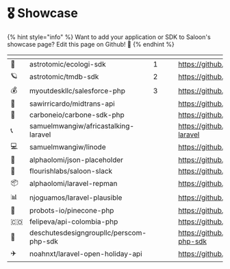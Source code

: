# 🎖 Showcase

{% hint style="info" %}
Want to add your application or SDK to Saloon's showcase page? Edit this page on Github! 🤠
{% endhint %}

<table data-card-size="large" data-view="cards">
   <thead>
      <tr>
         <th></th>
         <th></th>
         <th data-hidden></th>
         <th data-hidden></th>
         <th data-hidden data-card-cover data-type="files"></th>
         <th data-hidden data-card-target data-type="content-ref"></th>
      </tr>
   </thead>
   <tbody>
      <tr>
         <td>🌲</td>
         <td>astrotomic/ecologi-sdk</td>
         <td>1</td>
         <td></td>
         <td></td>
         <td><a href="https://github.com/Astrotomic/ecologi-sdk">https://github.com/Astrotomic/ecologi-sdk</a></td>
      </tr>
      <tr>
         <td>🪐</td>
         <td>astrotomic/tmdb-sdk</td>
         <td>2</td>
         <td></td>
         <td></td>
         <td><a href="https://github.com/Astrotomic/tmdb-sdk">https://github.com/Astrotomic/tmdb-sdk</a></td>
      </tr>
      <tr>
         <td>💰</td>
         <td>myoutdeskllc/salesforce-php</td>
         <td>3</td>
         <td></td>
         <td></td>
         <td><a href="https://github.com/MyOutDeskLLC/SalesforcePhp">https://github.com/MyOutDeskLLC/SalesforcePhp</a></td>
      </tr>
      <tr>
         <td>🤑</td>
         <td>sawirricardo/midtrans-api</td>
         <td></td>
         <td></td>
         <td></td>
         <td><a href="https://github.com/sawirricardo/midtrans-api">https://github.com/sawirricardo/midtrans-api</a></td>
      </tr>
      <tr>
         <td>📃</td>
         <td>carboneio/carbone-sdk-php</td>
         <td></td>
         <td></td>
         <td></td>
         <td><a href="https://github.com/carboneio/carbone-sdk-php">https://github.com/carboneio/carbone-sdk-php</a></td>
      </tr>
      <tr>
         <td>📞</td>
         <td>samuelmwangiw/africastalking-laravel</td>
         <td></td>
         <td></td>
         <td></td>
         <td><a href="https://github.com/SamuelMwangiW/africastalking-laravel">https://github.com/SamuelMwangiW/africastalking-laravel</a></td>
      </tr>
      <tr>
         <td>💻</td>
         <td>samuelmwangiw/linode</td>
         <td></td>
         <td></td>
         <td></td>
         <td><a href="https://github.com/SamuelMwangiW/linode">https://github.com/SamuelMwangiW/linode</a></td>
      </tr>
      <tr>
         <td>🌱</td>
         <td>alphaolomi/json-placeholder</td>
         <td></td>
         <td></td>
         <td></td>
         <td><a href="https://github.com/alphaolomi/json-placeholder">https://github.com/alphaolomi/json-placeholder</a></td>
      </tr>
      <tr>
         <td>💬</td>
         <td>flourishlabs/saloon-slack</td>
         <td></td>
         <td></td>
         <td></td>
         <td><a href="https://github.com/flourishlabs/saloon-slack">https://github.com/flourishlabs/saloon-slack</a></td>
      </tr>
      <tr>
         <td>📦</td>
         <td>alphaolomi/laravel-repman</td>
         <td></td>
         <td></td>
         <td></td>
         <td><a href="https://github.com/alphaolomi/laravel-repman">https://github.com/alphaolomi/laravel-repman</a></td>
      </tr>
      <tr>
         <td>📊</td>
         <td>njoguamos/laravel-plausible</td>
         <td></td>
         <td></td>
         <td></td>
         <td><a href="https://github.com/njoguamos/laravel-plausible">https://github.com/njoguamos/laravel-plausible</a></td>
      </tr>
      <tr>
         <td>🧠</td>
         <td>probots-io/pinecone-php</td>
         <td></td>
         <td></td>
         <td></td>
         <td><a href="https://github.com/probots-io/pinecone-php">https://github.com/probots-io/pinecone-php</a></td>
      </tr>
      <tr>
         <td>🇨🇴</td>
         <td>felipeva/api-colombia-php</td>
         <td></td>
         <td></td>
         <td></td>
         <td><a href="https://github.com/felipeva/api-colombia-php">https://github.com/felipeva/api-colombia-php</a></td>
      </tr>
      <tr>
         <td>🤝</td>
         <td>deschutesdesigngroupllc/perscom-php-sdk</td>
         <td></td>
         <td></td>
         <td></td>
         <td><a href="https://github.com/DeschutesDesignGroupLLC/perscom-php-sdk">https://github.com/DeschutesDesignGroupLLC/perscom-php-sdk</a></td>
      </tr>
      <tr>
         <td>✈️</td>
         <td>noahnxt/laravel-open-holiday-api</td>
         <td></td>
         <td></td>
         <td></td>
         <td><a href="https://github.com/NoahNxT/laravel-open-holidays-api">https://github.com/NoahNxT/laravel-open-holidays-api</a></td>
       </tr>
   </tbody>
</table>
